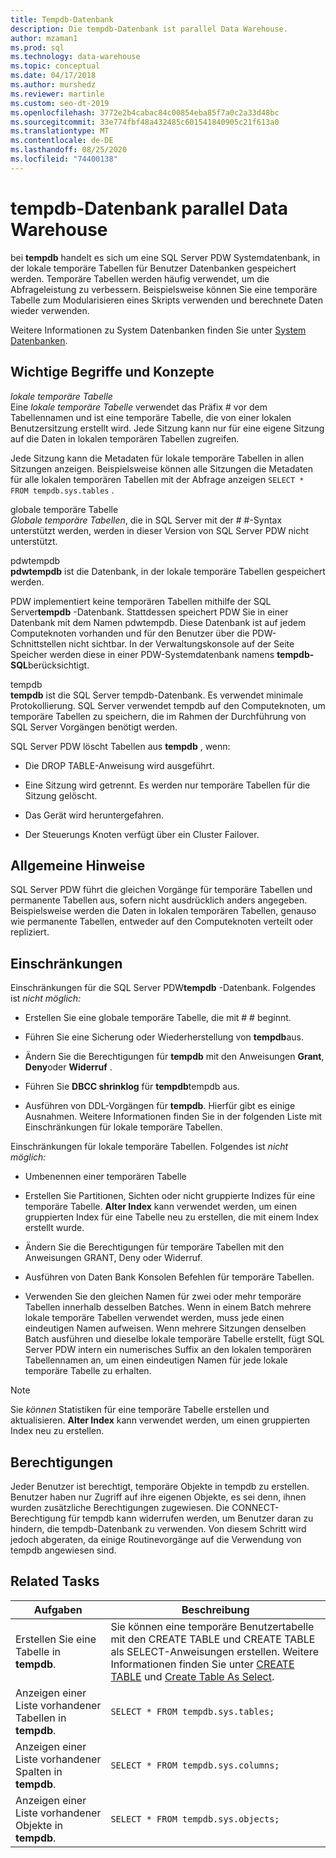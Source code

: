 ```yaml
---
title: Tempdb-Datenbank
description: Die tempdb-Datenbank ist parallel Data Warehouse.
author: mzaman1
ms.prod: sql
ms.technology: data-warehouse
ms.topic: conceptual
ms.date: 04/17/2018
ms.author: murshedz
ms.reviewer: martinle
ms.custom: seo-dt-2019
ms.openlocfilehash: 3772e2b4cabac84c00854eba85f7a0c2a33d48bc
ms.sourcegitcommit: 33e774fbf48a432485c601541840905c21f613a0
ms.translationtype: MT
ms.contentlocale: de-DE
ms.lasthandoff: 08/25/2020
ms.locfileid: "74400138"
---
```

# <a name="tempdb-database-in-parallel-data-warehouse"></a>tempdb-Datenbank parallel Data Warehouse
bei **tempdb** handelt es sich um eine SQL Server PDW Systemdatenbank, in der lokale temporäre Tabellen für Benutzer Datenbanken gespeichert werden. Temporäre Tabellen werden häufig verwendet, um die Abfrageleistung zu verbessern. Beispielsweise können Sie eine temporäre Tabelle zum Modularisieren eines Skripts verwenden und berechnete Daten wieder verwenden.  
  
Weitere Informationen zu System Datenbanken finden Sie unter [System Datenbanken](system-databases.md).  
  
## <a name="key-terms-and-concepts"></a><a name="Basics"></a>Wichtige Begriffe und Konzepte  
*lokale temporäre Tabelle*  
Eine *lokale temporäre Tabelle* verwendet das Präfix # vor dem Tabellennamen und ist eine temporäre Tabelle, die von einer lokalen Benutzersitzung erstellt wird. Jede Sitzung kann nur für eine eigene Sitzung auf die Daten in lokalen temporären Tabellen zugreifen.  
  
Jede Sitzung kann die Metadaten für lokale temporäre Tabellen in allen Sitzungen anzeigen. Beispielsweise können alle Sitzungen die Metadaten für alle lokalen temporären Tabellen mit der Abfrage anzeigen `SELECT * FROM tempdb.sys.tables` .  
  
globale temporäre Tabelle  
*Globale temporäre Tabellen*, die in SQL Server mit der # #-Syntax unterstützt werden, werden in dieser Version von SQL Server PDW nicht unterstützt.  
  
pdwtempdb  
**pdwtempdb** ist die Datenbank, in der lokale temporäre Tabellen gespeichert werden.  
  
PDW implementiert keine temporären Tabellen mithilfe der SQL Server**tempdb** -Datenbank. Stattdessen speichert PDW Sie in einer Datenbank mit dem Namen pdwtempdb. Diese Datenbank ist auf jedem Computeknoten vorhanden und für den Benutzer über die PDW-Schnittstellen nicht sichtbar. In der Verwaltungskonsole auf der Seite Speicher werden diese in einer PDW-Systemdatenbank namens **tempdb-SQL**berücksichtigt.  
  
tempdb  
**tempdb** ist die SQL Server tempdb-Datenbank. Es verwendet minimale Protokollierung. SQL Server verwendet tempdb auf den Computeknoten, um temporäre Tabellen zu speichern, die im Rahmen der Durchführung von SQL Server Vorgängen benötigt werden.  
  
SQL Server PDW löscht Tabellen aus **tempdb** , wenn:  
  
-   Die DROP TABLE-Anweisung wird ausgeführt.  
  
-   Eine Sitzung wird getrennt. Es werden nur temporäre Tabellen für die Sitzung gelöscht.  
  
-   Das Gerät wird heruntergefahren.  
  
-   Der Steuerungs Knoten verfügt über ein Cluster Failover.  
  
## <a name="general-remarks"></a>Allgemeine Hinweise  
SQL Server PDW führt die gleichen Vorgänge für temporäre Tabellen und permanente Tabellen aus, sofern nicht ausdrücklich anders angegeben. Beispielsweise werden die Daten in lokalen temporären Tabellen, genauso wie permanente Tabellen, entweder auf den Computeknoten verteilt oder repliziert.  
  
## <a name="limitations-and-restrictions"></a><a name="LimitationsRestrictions"></a>Einschränkungen  
Einschränkungen für die SQL Server PDW**tempdb** -Datenbank. Folgendes ist *nicht möglich:*  
  
-   Erstellen Sie eine globale temporäre Tabelle, die mit # # beginnt.  
  
-   Führen Sie eine Sicherung oder Wiederherstellung von **tempdb**aus.  
  
-   Ändern Sie die Berechtigungen für **tempdb** mit den Anweisungen **Grant**, **Deny**oder **Widerruf** .  
  
-   Führen Sie **DBCC shrinklog** für **tempdb**tempdb aus.  
  
-   Ausführen von DDL-Vorgängen für **tempdb**. Hierfür gibt es einige Ausnahmen. Weitere Informationen finden Sie in der folgenden Liste mit Einschränkungen für lokale temporäre Tabellen.  
  
Einschränkungen für lokale temporäre Tabellen. Folgendes ist *nicht möglich:*  
  
-   Umbenennen einer temporären Tabelle  
  
-   Erstellen Sie Partitionen, Sichten oder nicht gruppierte Indizes für eine temporäre Tabelle. **Alter Index** kann verwendet werden, um einen gruppierten Index für eine Tabelle neu zu erstellen, die mit einem Index erstellt wurde.  
  
-   Ändern Sie die Berechtigungen für temporäre Tabellen mit den Anweisungen GRANT, Deny oder Widerruf.  
  
-   Ausführen von Daten Bank Konsolen Befehlen für temporäre Tabellen.  
  
-   Verwenden Sie den gleichen Namen für zwei oder mehr temporäre Tabellen innerhalb desselben Batches. Wenn in einem Batch mehrere lokale temporäre Tabellen verwendet werden, muss jede einen eindeutigen Namen aufweisen. Wenn mehrere Sitzungen denselben Batch ausführen und dieselbe lokale temporäre Tabelle erstellt, fügt SQL Server PDW intern ein numerisches Suffix an den lokalen temporären Tabellennamen an, um einen eindeutigen Namen für jede lokale temporäre Tabelle zu erhalten.  
  
> [!NOTE]  
> Sie *können* Statistiken für eine temporäre Tabelle erstellen und aktualisieren. **Alter Index** kann verwendet werden, um einen gruppierten Index neu zu erstellen.  
  
## <a name="permissions"></a>Berechtigungen  
Jeder Benutzer ist berechtigt, temporäre Objekte in tempdb zu erstellen. Benutzer haben nur Zugriff auf ihre eigenen Objekte, es sei denn, ihnen wurden zusätzliche Berechtigungen zugewiesen. Die CONNECT-Berechtigung für tempdb kann widerrufen werden, um Benutzer daran zu hindern, die tempdb-Datenbank zu verwenden. Von diesem Schritt wird jedoch abgeraten, da einige Routinevorgänge auf die Verwendung von tempdb angewiesen sind.  
  
## <a name="related-tasks"></a><a name="RelatedTasks"></a>Related Tasks  
  
|Aufgaben|Beschreibung|  
|---------|---------------|  
|Erstellen Sie eine Tabelle in **tempdb**.|Sie können eine temporäre Benutzertabelle mit den CREATE TABLE und CREATE TABLE als SELECT-Anweisungen erstellen. Weitere Informationen finden Sie unter [CREATE TABLE](../t-sql/statements/create-table-azure-sql-data-warehouse.md) und [Create Table As Select](../t-sql/statements/create-table-as-select-azure-sql-data-warehouse.md).|  
|Anzeigen einer Liste vorhandener Tabellen in **tempdb**.|`SELECT * FROM tempdb.sys.tables;`|  
|Anzeigen einer Liste vorhandener Spalten in **tempdb**.|`SELECT * FROM tempdb.sys.columns;`|  
|Anzeigen einer Liste vorhandener Objekte in **tempdb**.|`SELECT * FROM tempdb.sys.objects;`|  
  
<!-- MISSING LINKS 
## See Also  
[Common Metadata Query Examples &#40;SQL Server PDW&#41;](../sqlpdw/common-metadata-query-examples-sql-server-pdw.md)  
-->
  
